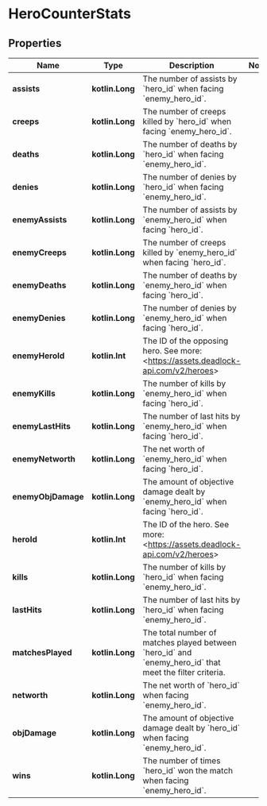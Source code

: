 
# HeroCounterStats

## Properties
Name | Type | Description | Notes
------------ | ------------- | ------------- | -------------
**assists** | **kotlin.Long** | The number of assists by &#x60;hero_id&#x60; when facing &#x60;enemy_hero_id&#x60;. | 
**creeps** | **kotlin.Long** | The number of creeps killed by &#x60;hero_id&#x60; when facing &#x60;enemy_hero_id&#x60;. | 
**deaths** | **kotlin.Long** | The number of deaths by &#x60;hero_id&#x60; when facing &#x60;enemy_hero_id&#x60;. | 
**denies** | **kotlin.Long** | The number of denies by &#x60;hero_id&#x60; when facing &#x60;enemy_hero_id&#x60;. | 
**enemyAssists** | **kotlin.Long** | The number of assists by &#x60;enemy_hero_id&#x60; when facing &#x60;hero_id&#x60;. | 
**enemyCreeps** | **kotlin.Long** | The number of creeps killed by &#x60;enemy_hero_id&#x60; when facing &#x60;hero_id&#x60;. | 
**enemyDeaths** | **kotlin.Long** | The number of deaths by &#x60;enemy_hero_id&#x60; when facing &#x60;hero_id&#x60;. | 
**enemyDenies** | **kotlin.Long** | The number of denies by &#x60;enemy_hero_id&#x60; when facing &#x60;hero_id&#x60;. | 
**enemyHeroId** | **kotlin.Int** | The ID of the opposing hero. See more: &lt;https://assets.deadlock-api.com/v2/heroes&gt; | 
**enemyKills** | **kotlin.Long** | The number of kills by &#x60;enemy_hero_id&#x60; when facing &#x60;hero_id&#x60;. | 
**enemyLastHits** | **kotlin.Long** | The number of last hits by &#x60;enemy_hero_id&#x60; when facing &#x60;hero_id&#x60;. | 
**enemyNetworth** | **kotlin.Long** | The net worth of &#x60;enemy_hero_id&#x60; when facing &#x60;hero_id&#x60;. | 
**enemyObjDamage** | **kotlin.Long** | The amount of objective damage dealt by &#x60;enemy_hero_id&#x60; when facing &#x60;hero_id&#x60;. | 
**heroId** | **kotlin.Int** | The ID of the hero. See more: &lt;https://assets.deadlock-api.com/v2/heroes&gt; | 
**kills** | **kotlin.Long** | The number of kills by &#x60;hero_id&#x60; when facing &#x60;enemy_hero_id&#x60;. | 
**lastHits** | **kotlin.Long** | The number of last hits by &#x60;hero_id&#x60; when facing &#x60;enemy_hero_id&#x60;. | 
**matchesPlayed** | **kotlin.Long** | The total number of matches played between &#x60;hero_id&#x60; and &#x60;enemy_hero_id&#x60; that meet the filter criteria. | 
**networth** | **kotlin.Long** | The net worth of &#x60;hero_id&#x60; when facing &#x60;enemy_hero_id&#x60;. | 
**objDamage** | **kotlin.Long** | The amount of objective damage dealt by &#x60;hero_id&#x60; when facing &#x60;enemy_hero_id&#x60;. | 
**wins** | **kotlin.Long** | The number of times &#x60;hero_id&#x60; won the match when facing &#x60;enemy_hero_id&#x60;. | 



